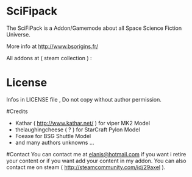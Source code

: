 # SciFipack
The SciFiPack is a Addon/Gamemode about all Space Science Fiction Universe. 

More info at http://www.bsorigins.fr/ 

All addons at ( steam collection ) : 


# License
Infos in LICENSE file , Do not copy without author permission.

#Credits
- Kathar ( http://www.kathar.net/ ) for viper MK2 Model
- thelaughingcheese ( ? ) for StarCraft Pylon Model
- Foeaxe for BSG Shuttle Model
- and many authors unknowns ...

#Contact
You can contact me at elanis@hotmail.com if you want i retire your content or if you want add your content in my addon. You can also contact me on steam ( http://steamcommunity.com/id/29axel ).